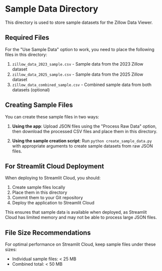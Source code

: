 # Sample Data Directory

This directory is used to store sample datasets for the Zillow Data Viewer.

## Required Files

For the "Use Sample Data" option to work, you need to place the following files in this directory:

1. `zillow_data_2023_sample.csv` - Sample data from the 2023 Zillow dataset
2. `zillow_data_2025_sample.csv` - Sample data from the 2025 Zillow dataset
3. `zillow_data_combined_sample.csv` - Combined sample data from both datasets (optional)

## Creating Sample Files

You can create these sample files in two ways:

1. **Using the app**: Upload JSON files using the "Process Raw Data" option, then download the processed CSV files and place them in this directory.

2. **Using the sample creation script**: Run `python create_sample_data.py` with appropriate arguments to create sample datasets from raw JSON files.

## For Streamlit Cloud Deployment

When deploying to Streamlit Cloud, you should:

1. Create sample files locally
2. Place them in this directory
3. Commit them to your Git repository
4. Deploy the application to Streamlit Cloud

This ensures that sample data is available when deployed, as Streamlit Cloud has limited memory and may not be able to process large JSON files.

## File Size Recommendations

For optimal performance on Streamlit Cloud, keep sample files under these sizes:
- Individual sample files: < 25 MB
- Combined total: < 50 MB 